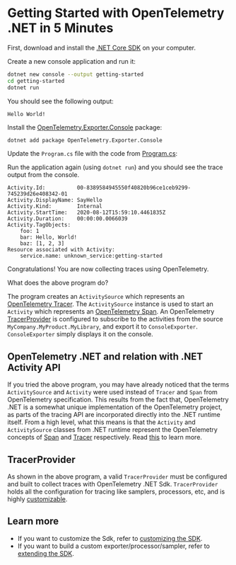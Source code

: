 # Getting Started with OpenTelemetry .NET in 5 Minutes

First, download and install the [.NET Core
SDK](https://dotnet.microsoft.com/download) on your computer.

Create a new console application and run it:

```sh
dotnet new console --output getting-started
cd getting-started
dotnet run
```

You should see the following output:

```text
Hello World!
```

Install the
[OpenTelemetry.Exporter.Console](../../../src/OpenTelemetry.Exporter.Console/README.md)
package:

```sh
dotnet add package OpenTelemetry.Exporter.Console
```

Update the `Program.cs` file with the code from [Program.cs](./Program.cs):

Run the application again (using `dotnet run`) and you should see the trace
output from the console.

```text
Activity.Id:          00-8389584945550f40820b96ce1ceb9299-745239d26e408342-01
Activity.DisplayName: SayHello
Activity.Kind:        Internal
Activity.StartTime:   2020-08-12T15:59:10.4461835Z
Activity.Duration:    00:00:00.0066039
Activity.TagObjects:
    foo: 1
    bar: Hello, World!
    baz: [1, 2, 3]
Resource associated with Activity:
    service.name: unknown_service:getting-started
```

Congratulations! You are now collecting traces using OpenTelemetry.

What does the above program do?

The program creates an `ActivitySource` which represents an [OpenTelemetry
Tracer](https://github.com/open-telemetry/opentelemetry-specification/blob/main/specification/trace/api.md#tracer).
The `ActivitySource` instance is used to start an `Activity` which represents an
[OpenTelemetry
Span](https://github.com/open-telemetry/opentelemetry-specification/blob/main/specification/trace/api.md#span).
An OpenTelemetry
[TracerProvider](#tracerprovider)
is configured to subscribe to the activities from the source
`MyCompany.MyProduct.MyLibrary`, and export it to `ConsoleExporter`.
`ConsoleExporter` simply displays it on the console.

## OpenTelemetry .NET and relation with .NET Activity API

If you tried the above program, you may have already noticed that the terms
`ActivitySource` and `Activity` were used instead of `Tracer` and `Span` from
OpenTelemetry specification. This results from the fact that, OpenTelemetry .NET
is a somewhat unique implementation of the OpenTelemetry project, as parts of
the tracing API are incorporated directly into the .NET runtime itself. From a
high level, what this means is that the `Activity` and `ActivitySource` classes
from .NET runtime represent the OpenTelemetry concepts of
[Span](https://github.com/open-telemetry/opentelemetry-specification/blob/main/specification/trace/api.md#span)
and
[Tracer](https://github.com/open-telemetry/opentelemetry-specification/blob/main/specification/trace/api.md#tracer)
respectively. Read
[this](../../../src/OpenTelemetry.Api/README.md#introduction-to-opentelemetry-net-tracing-api)
to learn more.

## TracerProvider

As shown in the above program, a valid `TracerProvider` must be configured and
built to collect traces with OpenTelemetry .NET Sdk. `TracerProvider` holds all
the configuration for tracing like samplers, processors, etc, and is highly
[customizable](../../../src/OpenTelemetry#tracing-configuration).

## Learn more

* If you want to customize the Sdk, refer to [customizing
  the SDK](../customizing-the-sdk/README.md).
* If you want to build a custom exporter/processor/sampler, refer to [extending
  the SDK](../extending-the-sdk/README.md).
